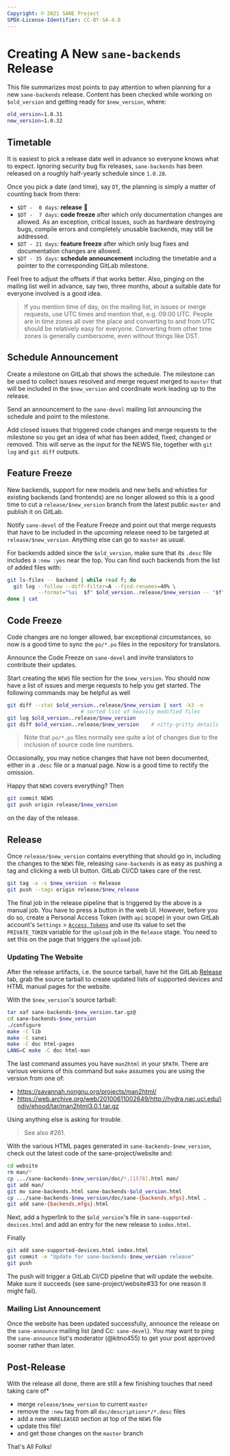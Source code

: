 ```yaml
---
Copyright: © 2021 SANE Project
SPDX-License-Identifier: CC-BY-SA-4.0
---
```


# Creating A New `sane-backends` Release

This file summarizes most points to pay attention to when planning for
a new `sane-backends` release.  Content has been checked while working
on `$old_version` and getting ready for `$new_version`, where:

``` sh
old_version=1.0.31
new_version=1.0.32
```

## Timetable

It is easiest to pick a release date well in advance so everyone knows
what to expect.  Ignoring security bug fix releases, `sane-backends`
has been released on a roughly half-yearly schedule since `1.0.28`.

Once you pick a date (and time), say `DT`, the planning is simply a
matter of counting back from there:

 - `$DT -  0 days`: **release** :confetti_ball:
 - `$DT -  7 days`: **code freeze** after which only documentation
   changes are allowed.  As an exception, critical issues, such as
   hardware destroying bugs, compile errors and completely unusable
   backends, may still be addressed.
 - `$DT - 21 days`: **feature freeze** after which only bug fixes and
   documentation changes are allowed.
 - `$DT - 35 days`: **schedule announcement** including the timetable
   and a pointer to the corresponding GitLab milestone.

Feel free to adjust the offsets if that works better.  Also, pinging
on the mailing list well in advance, say two, three months, about a
suitable date for everyone involved is a good idea.

> If you mention time of day, on the mailing list, in issues or merge
> requests, use UTC times and mention that, e.g. 09:00 UTC.  People
> are in time zones all over the place and converting to and from UTC
> should be relatively easy for everyone.  Converting from other
> time zones is generally cumbersome, even without things like DST.

## Schedule Announcement

Create a milestone on GitLab that shows the schedule.  The milestone
can be used to collect issues resolved and merge request merged to
`master` that will be included in the `$new_version` and coordinate
work leading up to the release.

Send an announcement to the `sane-devel` mailing list announcing the
schedule and point to the milestone.

Add closed issues that triggered code changes and merge requests to
the milestone so you get an idea of what has been added, fixed,
changed or removed.  This will serve as the input for the NEWS file,
together with `git log` and `git diff` outputs.

## Feature Freeze

New backends, support for new models and new bells and whistles for
existing backends (and frontends) are no longer allowed so this is a
good time to cut a `release/$new_version` branch from the latest
public `master` and publish it on GitLab.

Notify `sane-devel` of the Feature Freeze and point out that merge
requests that have to be included in the upcoming release need to be
targeted at `release/$new_version`.  Anything else can go to `master`
as usual.

For backends added since the `$old_version`, make sure that its
`.desc` file includes a `:new :yes` near the top.  You can find such
backends from the list of added files with:

``` sh
git ls-files -- backend | while read f; do
  git log --follow --diff-filter=A --find-renames=40% \
          --format="%ai  $f" $old_version..release/$new_version -- "$f"
done | cat
```

## Code Freeze

Code changes are no longer allowed, bar exceptional circumstances, so
now is a good time to sync the `po/*.po` files in the repository for
translators.

Announce the Code Freeze on `sane-devel` and invite translators to
contribute their updates.

Start creating the `NEWS` file section for the `$new_version`.  You
should now have a list of issues and merge requests to help you get
started.  The following commands may be helpful as well

``` sh
git diff --stat $old_version..release/$new_version | sort -k3 -n
                        # sorted list of heavily modified files
git log $old_version..release/$new_version
git diff $old_version..release/$new_version    # nitty-gritty details
```

> Note that `po/*.po` files normally see quite a lot of changes due to
> the inclusion of source code line numbers.

Occasionally, you may notice changes that have not been documented,
either in a `.desc` file or a manual page.  Now is a good time to
rectify the omission.

Happy that `NEWS` covers everything?  Then

``` sh
git commit NEWS
git push origin release/$new_version
```

on the day of the release.

## Release

Once `release/$new_version` contains everything that should go in,
including the changes to the `NEWS` file, releasing `sane-backends` is
as easy as pushing a tag and clicking a web UI button.  GitLab CI/CD
takes care of the rest.

``` sh
git tag -a -s $new_version -m Release
git push --tags origin release/$new_release
```

The final job in the release pipeline that is triggered by the above
is a manual job.  You have to press a button in the web UI.  However,
before you do so, create a Personal Access Token (with `api` scope) in
your own GitLab account's `Settings` > [`Access Tokens`][] and use its
value to set the `PRIVATE_TOKEN` variable for the `upload` job in the
`Release` stage.  You need to set this on the page that triggers the
`upload` job.

 [`Access Tokens`]: https://gitlab.com/-/profile/personal_access_tokens
 [`CI/CD`]: https://gitlab.com/sane-project/backends/-/settings/ci_cd

### Updating The Website

After the release artifacts, i.e. the source tarball, have hit the
GitLab [Release][] tab, grab the source tarball to create updated
lists of supported devices and HTML manual pages for the website.

With the `$new_version`'s source tarball:

``` sh
tar xaf sane-backends-$new_version.tar.gz@
cd sane-backends-$new_version
./configure
make -C lib
make -C sanei
make -C doc html-pages
LANG=C make -C doc html-man
```

The last command assumes you have `man2html` in your `$PATH`.  There
are various versions of this command but `make` assumes you are using
the version from one of:

- https://savannah.nongnu.org/projects/man2html/
- https://web.archive.org/web/20100611002649/http://hydra.nac.uci.edu/indiv/ehood/tar/man2html3.0.1.tar.gz

Using anything else is asking for trouble.

> See also #261.

With the various HTML pages generated in `sane-backends-$new_version`,
check out the latest code of the sane-project/website and:

``` sh
cd website
rm man/*
cp .../sane-backends-$new_version/doc/*.[1578].html man/
git add man/
git mv sane-backends.html sane-backends-$old_version.html
cp .../sane-backends-$new_version/doc/sane-{backends,mfgs}.html .
git add sane-{backends,mfgs}.html
```

Next, add a hyperlink to the `$old_version`'s file in
`sane-supported-devices.html` and add an entry for the new release to
`index.html`.

Finally

``` sh
git add sane-supported-devices.html index.html
git commit -m "Update for sane-backends-$new_version release"
git push
```

The push will trigger a GitLab CI/CD pipeline that will update the
website.  Make sure it succeeds (see sane-project/website#33 for one
reason it might fail).

 [Release]: https://gitlab.com/sane-project/backends/-/releases

### Mailing List Announcement

Once the website has been updated successfully, announce the release
on the `sane-announce` mailing list (and Cc: `sane-devel`).  You may
want to ping the `sane-announce` list's moderator (@kitno455) to get
your post approved sooner rather than later.

## Post-Release

With the release all done, there are still a few finishing touches that need taking care of*

* merge `release/$new_version` to current `master`
* remove the `:new` tag from all `doc/descriptions*/*.desc` files
* add a new `UNRELEASED` section at top of the `NEWS` file
* update this file!
* and get those changes on the `master` branch

That's All Folks!
